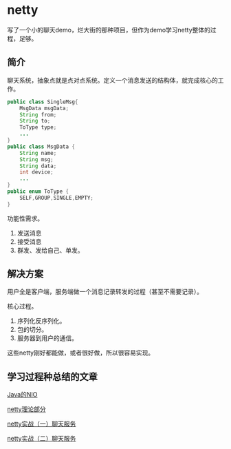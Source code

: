 # netty

写了一个小的聊天demo，烂大街的那种项目，但作为demo学习netty整体的过程，足够。

## 简介

聊天系统，抽象点就是点对点系统。定义一个消息发送的结构体，就完成核心的工作。

```java
public class SingleMsg{
    MsgData msgData;
    String from;
    String to;
    ToType type;
    ...
}
public class MsgData {
    String name;
    String msg;
    String data;
    int device;
    ...
}
public enum ToType {
    SELF,GROUP,SINGLE,EMPTY;
}
```

功能性需求。

1. 发送消息
2. 接受消息
3. 群发、发给自己、单发。



## 解决方案

用户全是客户端，服务端做一个消息记录转发的过程（甚至不需要记录）。

核心过程。

1. 序列化反序列化。
2. 包的切分。
3. 服务器到用户的通信。

这些netty刚好都能做，或者很好做，所以很容易实现。



## 学习过程种总结的文章

[Java的NIO](https://blog.csdn.net/weixin_42771401/article/details/128733754?spm=1001.2014.3001.5501)

[netty理论部分](https://blog.csdn.net/weixin_42771401/article/details/128741148?spm=1001.2014.3001.5501)

[netty实战（一）聊天服务](https://blog.csdn.net/weixin_42771401/article/details/128746758?spm=1001.2014.3001.5501)

[netty实战（二）聊天服务](https://blog.csdn.net/weixin_42771401/article/details/128750352?spm=1001.2014.3001.5501)